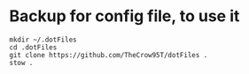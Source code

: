 # Backup for config file, to use it
```
mkdir ~/.dotFiles
cd .dotFiles
git clone https://github.com/TheCrow95T/dotFiles .
stow .
```
